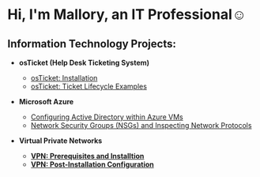 <h1>Hi, I'm Mallory, an IT Professional</a>☺</h1>

<h2> Information Technology Projects:</h2>

- <b>osTicket (Help Desk Ticketing System)</b>
  - [osTicket: Installation](https://github.com/Mallory-Dabrowski/osticket-prereqs)
  - [osTicket: Ticket Lifecycle Examples](https://github.com/Mallory-Dabrowski/ticket-lifecycle)

- <b>Microsoft Azure</b>
  - [Configuring Active Directory within Azure VMs](https://github.com/Mallory-Dabrowski/configure-ad)
  - [Network Security Groups (NSGs) and Inspecting Network Protocols](https://github.com/Mallory-Dabrowski/azure-network-protocols)
 
- <b>Virtual Private Networks<b>
  - [VPN: Prerequisites and Installtion](https://github.com/Mallory-Dabrowski/vpn-prereqs)
  - [VPN: Post-Installation Configuration](https://github.com/Mallory-Dabrowski/vpn-post-install-config)
